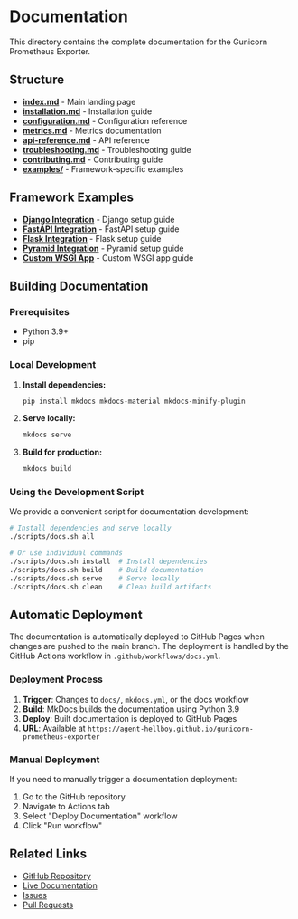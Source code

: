 # Documentation

This directory contains the complete documentation for the Gunicorn Prometheus Exporter.

## Structure

- **[index.md](index.md)** - Main landing page
- **[installation.md](installation.md)** - Installation guide
- **[configuration.md](configuration.md)** - Configuration reference
- **[metrics.md](metrics.md)** - Metrics documentation
- **[api-reference.md](api-reference.md)** - API reference
- **[troubleshooting.md](troubleshooting.md)** - Troubleshooting guide
- **[contributing.md](contributing.md)** - Contributing guide
- **[examples/](examples/)** - Framework-specific examples

## Framework Examples

- **[Django Integration](examples/django-integration.md)** - Django setup guide
- **[FastAPI Integration](examples/fastapi-integration.md)** - FastAPI setup guide
- **[Flask Integration](examples/flask-integration.md)** - Flask setup guide
- **[Pyramid Integration](examples/pyramid-integration.md)** - Pyramid setup guide
- **[Custom WSGI App](examples/custom-wsgi-app.md)** - Custom WSGI app guide

## Building Documentation

### Prerequisites

- Python 3.9+
- pip

### Local Development

1. **Install dependencies:**
   ```bash
   pip install mkdocs mkdocs-material mkdocs-minify-plugin
   ```

2. **Serve locally:**
   ```bash
   mkdocs serve
   ```

3. **Build for production:**
   ```bash
   mkdocs build
   ```

### Using the Development Script

We provide a convenient script for documentation development:

```bash
# Install dependencies and serve locally
./scripts/docs.sh all

# Or use individual commands
./scripts/docs.sh install  # Install dependencies
./scripts/docs.sh build    # Build documentation
./scripts/docs.sh serve    # Serve locally
./scripts/docs.sh clean    # Clean build artifacts
```

## Automatic Deployment

The documentation is automatically deployed to GitHub Pages when changes are pushed to the main branch. The deployment is handled by the GitHub Actions workflow in `.github/workflows/docs.yml`.

### Deployment Process

1. **Trigger**: Changes to `docs/`, `mkdocs.yml`, or the docs workflow
2. **Build**: MkDocs builds the documentation using Python 3.9
3. **Deploy**: Built documentation is deployed to GitHub Pages
4. **URL**: Available at `https://agent-hellboy.github.io/gunicorn-prometheus-exporter`

### Manual Deployment

If you need to manually trigger a documentation deployment:

1. Go to the GitHub repository
2. Navigate to Actions tab
3. Select "Deploy Documentation" workflow
4. Click "Run workflow"

## Related Links

- [GitHub Repository](https://github.com/Agent-Hellboy/gunicorn-prometheus-exporter)
- [Live Documentation](https://agent-hellboy.github.io/gunicorn-prometheus-exporter)
- [Issues](https://github.com/Agent-Hellboy/gunicorn-prometheus-exporter/issues)
- [Pull Requests](https://github.com/Agent-Hellboy/gunicorn-prometheus-exporter/pulls)
